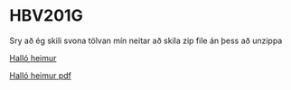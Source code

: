 # HBV201G

Sry að ég skili svona tölvan mín neitar að skila zip file án þess að unzippa

[Halló heimur](Vika1/HalloHeimur)

[Halló heimur pdf](Vika1/HalloHeimur/verk1.pdf)
